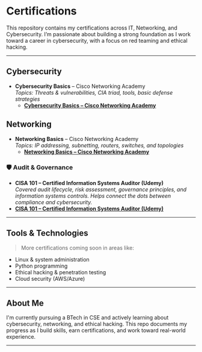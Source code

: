 # Certifications

This repository contains my certifications across IT, Networking, and Cybersecurity. I’m passionate about building a strong foundation as I work toward a career in cybersecurity, with a focus on red teaming and ethical hacking.

---

## Cybersecurity

- **Cybersecurity Basics** – Cisco Networking Academy  
  _Topics: Threats & vulnerabilities, CIA triad, tools, basic defense strategies_
  - **[Cybersecurity Basics – Cisco Networking Academy](https://www.credly.com/badges/e784197e-58e2-4459-b0e3-d24dc41df1a1/public_url)**  


## Networking

- **Networking Basics** – Cisco Networking Academy  
  _Topics: IP addressing, subnetting, routers, switches, and topologies_
  - **[Networking Basics – Cisco Networking Academy](https://www.credly.com/badges/9f5917a8-aca4-4ba3-ae0f-943872358137/public_url)** 

### 🛡️ Audit & Governance

- **CISA 101 – Certified Information Systems Auditor (Udemy)**  
  _Covered audit lifecycle, risk assessment, governance principles, and information systems controls. Helps connect the dots between compliance and cybersecurity._ 
- **[CISA 101 – Certified Information Systems Auditor (Udemy)](https://www.udemy.com/certificate/UC-f864bcba-4140-47a9-a077-6dd7c49c267f/)**  
  

---

## Tools & Technologies

> More certifications coming soon in areas like:
- Linux & system administration
- Python programming
- Ethical hacking & penetration testing
- Cloud security (AWS/Azure)

---

## About Me

I'm currently pursuing a BTech in CSE and actively learning about cybersecurity, networking, and ethical hacking. This repo documents my progress as I build skills, earn certifications, and work toward real-world experience.

---



